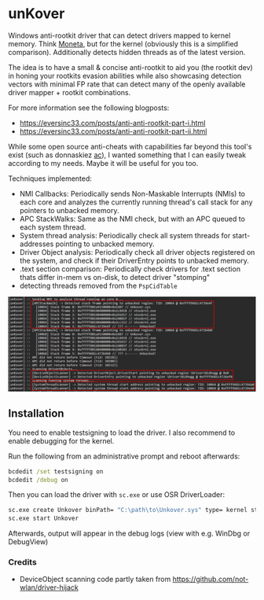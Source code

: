 # unKover

Windows anti-rootkit driver that can detect drivers mapped to kernel memory. Think [Moneta](https://github.com/forrest-orr/moneta), but for the kernel (obviously this is a simplified comparison). Additionally detects hidden threads as of the latest version.

The idea is to have a small & concise anti-rootkit to aid you (the rootkit dev) in honing your rootkits evasion abilities while also showcasing detection vectors with minimal FP rate that can detect many of the openly available driver mapper + rootkit combinations. 

For more information see the following blogposts:
* https://eversinc33.com/posts/anti-anti-rootkit-part-i.html
* https://eversinc33.com/posts/anti-anti-rootkit-part-ii.html

While some open source anti-cheats with capabilities far beyond this tool's exist (such as donnaskiez [ac](https://github.com/donnaskiez/ac)), I wanted something that I can easily tweak according to my needs. Maybe it will be useful for you too.

Techniques implemented:

* NMI Callbacks: Periodically sends Non-Maskable Interrupts (NMIs) to each core and analyzes the currently running thread's call stack for any pointers to unbacked memory.
* APC StackWalks: Same as the NMI check, but with an APC queued to each system thread.
* System thread analysis: Periodically check all system threads for start-addresses pointing to unbacked memory.
* Driver Object analysis: Periodically check all driver objects registered on the system, and check if their DriverEntry points to unbacked memory.
* .text section comparison: Periodically check drivers for .text section thats differ in-mem vs on-disk, to detect driver "stomping"
* detecting threads removed from the `PspCidTable`

<p align="center">
<img src="./img/detect.jpg" alt="unKover output"/>
</p>

## Installation

You need to enable testsigning to load the driver. I also recommend to enable debugging for the kernel.

Run the following from an administrative prompt and reboot afterwards:

```cmd
bcdedit /set testsigning on
bcdedit /debug on
```

Then you can load the driver with `sc.exe` or use OSR DriverLoader:

```cmd
sc.exe create Unkover binPath= "C:\path\to\Unkover.sys" type= kernel start= demand
sc.exe start Unkover
```

Afterwards, output will appear in the debug logs (view with e.g. WinDbg or DebugView)

### Credits

* DeviceObject scanning code partly taken from https://github.com/not-wlan/driver-hijack

